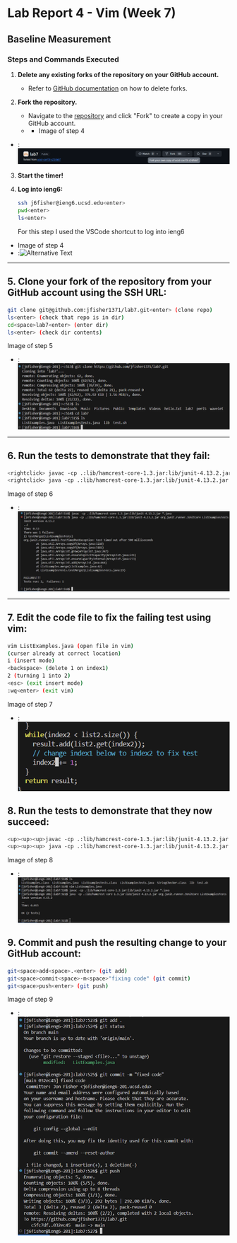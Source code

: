 # Lab Report 4 - Vim (Week 7)

## Baseline Measurement

### Steps and Commands Executed

1. **Delete any existing forks of the repository on your GitHub account.**
   - Refer to [GitHub documentation](https://help.github.com/articles/deleting-a-repository/) on how to delete forks.

2. **Fork the repository.**
   - Navigate to the [repository](https://github.com/ucsd-cse15l-s24/lab7) and click "Fork" to create a copy in your GitHub account.
   - - Image of step 4
- :![Alternative Text](./images/Step2.png)

3. **Start the timer!**

4. **Log into ieng6:**

   ```bash
   ssh j6fisher@ieng6.ucsd.edu<enter>
   pwd<enter>
   ls<enter>
    ```
   For this step I used the VSCode shortcut to log into ieng6
- Image of step 4
- :![Alternative Text](./images/Step4.png)
  
---

## 5. **Clone your fork of the repository from your GitHub account using the SSH URL:**
   ```bash
   git clone git@github.com:jfisher1371/lab7.git<enter> (clone repo)
   ls<enter> (check that repo is in dir)
   cd<space>lab7<enter> (enter dir)
   ls<enter> (check dir contents)
   ```
Image of step 5
- :![Alternative Text](./images/Step5.png)

---
## 6. **Run the tests to demonstrate that they fail:**
   ```bash
   <rightclick> javac -cp .:lib/hamcrest-core-1.3.jar:lib/junit-4.13.2.jar *.java <enter> (paste compile)
   <rightclick> java -cp .:lib/hamcrest-core-1.3.jar:lib/junit-4.13.2.jar org.junit.runner.JUnitCore ListExamplesTests <enter> (paste run tests)
   ```
Image of step 6
- :![Alternative Text](./images/Step6.png)

---
## 7. **Edit the code file to fix the failing test using vim:**
   ```bash
   vim ListExamples.java (open file in vim)
   (curser already at correct location)
   i (insert mode)
   <backspace> (delete 1 on index1) 
   2 (turning 1 into 2)
   <esc> (exit insert mode)
   :wq<enter> (exit vim)

   ```

Image of step 7
- :![Alternative Text](./images/Step7.png)
## 8. **Run the tests to demonstrate that they now succeed:**
   ```bash
   <up><up><up>javac -cp .:lib/hamcrest-core-1.3.jar:lib/junit-4.13.2.jar *.java <enter> (recompile)
   <up><up><up> java -cp .:lib/hamcrest-core-1.3.jar:lib/junit-4.13.2.jar org.junit.runner.JUnitCore ListExamplesTests <enter> (re run tests)
   ```

   Image of step 8
- :![Alternative Text](./images/Step8.png)

## 9. **Commit and push the resulting change to your GitHub account:**
   ```bash
   git<space>add<space>.<enter> (git add)
   git<space>commit<space>-m<space>"fixing code" (git commit)
   git<space>push<enter> (git push)
   ```
Image of step 9
- :![Alternative Text](./images/Step9.png)


